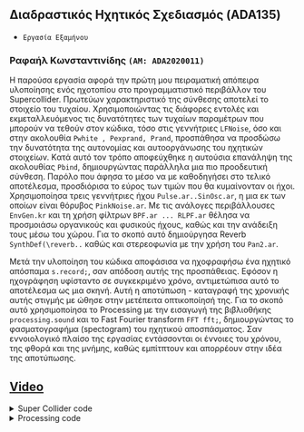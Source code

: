 ## Διαδραστικός Ηχητικός Σχεδιασμός (ADA135)
- `Eργασία Εξαμήνου`

### Ραφαήλ Κωνσταντινίδης `(ΑΜ: ADA2020011)` 

H παρούσα εργασία αφορά την πρώτη μου πειραματική απόπειρα υλοποίησης ενός ηχοτοπίου στο προγραμματιστικό περιβάλλον του Supercollider.
Πρωτεύων χαρακτηριστικό της σύνθεσης αποτελεί το στοιχείο του τυχαίου. Χρησιμοποιώντας τις διάφορες εντολές και εκμεταλλευόμενος τις δυνατότητες 
των τυχαίων παραμέτρων που μπορούν να τεθούν στον κώδικα, τόσο στις γεννήτριες `LFNoise`, όσο και στην ακολουθία `Pwhite , Pexprand, Prand`,
προσπάθησα να προσδώσω την δυνατότητα της αυτονομίας και αυτοοργάνωσης του ηχητικών στοιχείων. Kατά αυτό τον τρόπο αποφεύχθηκε η αυτούσια 
επανάληψη της ακολουθίας `Pbind`, δημιουργώντας παράλληλα μια πιο προοδευτική σύνθεση. Παρόλο που άφησα το μέσο να με καθοδηγήσει στο
τελικό αποτέλεσμα, προσδιόρισα το εύρος των τιμών που θα κυμαίνονταν οι ήχοι. Χρησιμοποίησα τρεις γεννήτριες ήχου `Pulse.ar..SinOsc.ar`,
η μια εκ των οποίων είναι θόρυβος `PinkNoise.ar`. Με τις ανάλογες περιβάλλουσες `EnvGen.kr` και τη χρήση φίλτρων `BPF.ar ... RLPF.ar`
θέλησα να προσμοιάσω οργανικούς και φυσικούς ήχους, καθώς και την ανάδειξη τους μέσω του χώρου. Για το σκοπό αυτό δημιούργησα Reverb `SynthDef(\reverb..`
καθώς και στερεοφωνία με την χρήση του `Pan2.ar`.

Mετά την υλοποίηση του κώδικα αποφάσισα να ηχοφραφήσω ένα ηχητικό απόσπαμα `s.record;`, σαν απόδοση αυτής της προσπάθειας. Εφόσον η ηχογράφηση υφίσταντο 
σε συγκεκριμένο χρόνο, αντιμετώπισα αυτό το αποτέλεσμα ως μια σκηνή. Αυτή η  αποτύπωση - καταγραφή της χρονικής αυτής στιγμής με ώθησε στην μετέπειτα οπτικοποίησή της. 
Για το σκοπό αυτό χρησιμοποίησα το Processing με την εισαγωγή της βιβλιοθήκης `processing.sound` και το Fast Fourier transform `FFT fft;`, δημιουργώντας το 
φασματογραφήμα (spectogram) του ηχητικού αποσπάσματος. Σαν εννοιολογικό πλαίσο της εργασίας εντάσσονται οι έννοιες του χρόνου, της φθορά και της μνήμης, καθώς
εμπίτπτουν και απορρέουν στην ιδέα της αποτύπωσης.

## [Video](https://1drv.ms/v/s!AjVIyz1h0tNBhkb32xqncUZg7rm3?e=GvXYze)

<details>
  <summary>Super Collider code</summary>

``` sclang
s.meter;
s.plotTree;
(
SynthDef(\synthP, {
	arg atk =2 , sus =0, rel=5, c1=1, c2=(-1),
	freq = 500, cfmin = 500, cfmax=2000, rqmin = 0.1,rqmax = 0.2, amp =1, detune=0.2,pan=0, out=0;
	var sig, env;
	env = EnvGen.kr(Env([0,1,1,0],[atk, sus, rel],[c1,0,c2]),doneAction:2);
	sig = Pulse.ar(freq* {LFNoise1.kr(0.5,detune).midiratio});
	sig = BPF.ar(sig,{LFNoise1.kr(0.2).exprange(cfmin,cfmax)},
		             {LFNoise1.kr(0.1).exprange(rqmin,rqmax)});
        sig = Pan2.ar(sig, pan);
	sig = sig * env * amp;
	Out.ar(out, sig);
}).add;

SynthDef(\pad,{
	arg freq = 440, atk= 0.005, rel = 0.3, amp = 1, pan=0, out = 0;
	var sig, env;
	sig = SinOsc.ar([freq,freq-223,4]);
	env = EnvGen.kr(Env.new([0,1,0],[atk,rel],[1,-1]),doneAction:2);
	sig = Pan2.ar(sig, pan, amp);
	sig = sig * env;
	Out.ar(out, sig);
}).add;

SynthDef(\noise,{
	arg out = 0 ;
        var sig;
	sig = PinkNoise.ar(0.5!2);
	2.do{sig = RLPF.ar(sig,LFNoise2.kr(0.5).exprange(100,5000))};
    Out.ar(out,sig);
}).add;

SynthDef(\reverb,{
	arg in, predelay = 0.1, revtime = 3, lpf = 4500, mix = 1, amp=1, out=0;
	var dry, wet, temp, sig;
	dry = In.ar(in,2);
	temp = In.ar(in,2);
	wet = 0;
	temp = DelayN.ar(temp, 0, 2, predelay);
	16.do{
		temp = AllpassN.ar(temp, 0.05, {Rand(0.001,0.05)}!2, revtime);
		temp = LPF.ar(temp, lpf);
		wet = wet + temp;
	};
	sig = XFade2.ar(dry,wet,mix*2-1,amp);
	Out.ar(out,sig);
}).add;
)
~reverbBus = Bus.audio(s,2);
~reverbSynth = Synth(\reverb,[\in,~reverbBus]);

(
~ambient = Pbind(
    \instrument, \pad,
    \dur, Pwhite(0.05, 0.5, inf),
	\midinote, 33,
	\harmonic, Pexprand(1, 80, inf).round,
	\atk, Pwhite(2.0, 3.0, inf),
	\rel, Pwhite(5.0, 3.0, inf),
	\atk, Pwhite(2.0, 3.0, inf),
	\amp, Pkey(\harmonic)*0.5,
	\pan, Pwhite(-0.8, 0.8, inf),
	\out, ~reverbBus
).play;
)

~ambient.stop;

~wind = Synth(\noise,[\out, ~reverbBus]);

~wind.free;

(
~drum =  Pbind(
	\instrument, \synthP,
	\dur,Prand([1,0.5],inf),
	\freq,Prand([0.4,8],inf),
	\detune,Pwhite(0,0.1,inf),
	\rqmin,0.005,
	\rqmax,0.008,
	\cfmin,Prand((Scale.minor.degrees+64).midicps,inf)*Prand([0.5,1,2,4],inf),
	\cfmax,Pkey(\cfmin)*Pwhite(1.008,1.025,inf),
	\atk, 3,
	\sus,1,
	\rel,5,
	\amp,7,
	\pan, Pwhite(-0.8, 0.8, inf),
	\out, ~reverbBus
).play;
)
~drum.stop;

s.record;
s.stopRecording;
 ``` 
  </details>
 
 <details>
  <summary>Processing code</summary>

```java 
import processing.sound.*;
SoundFile track;
FFT fft;       
int bands = 8192;
float[] spectrum = new float[bands]; 
float angle= -QUARTER_PI*3;

void setup()
{
  surface.setLocation(200,height/5);
  size(1000, 1000);
  background(0);
  fft = new FFT(this, bands);
  track = new SoundFile(this, "SuperC.aiff");
  track.loop();
  fft.input(track);
}
void draw() {
  fft.analyze();
  translate(width/2, height/2);
  rotate(angle);
  for (int i = 0; i<bands; i++)
    {
    strokeWeight(3);
    spectrum[i] = fft.spectrum[i]*25;
    stroke(255,spectrum[i]*255);  
    point(i,i);
    }
  angle += PI/(256*4)*0.1605; 
   
  
  if( angle >= QUARTER_PI*5){
    //background(0);
    //angle = -QUARTER_PI*3;
    noLoop();
    track.stop();
  }
}
  ```
  </details>
